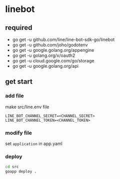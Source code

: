 # linebot

## required

- go get -u github.com/line/line-bot-sdk-go/linebot
- go get -u github.com/joho/godotenv
- go get -u google.golang.org/appengine
- go get -u golang.org/x/oauth2
- go get -u cloud.google.com/go/storage
- go get -u google.golang.org/api

## get start

### add file

make src/line.env file

``` :line.env
LINE_BOT_CHANNEL_SECRET=<CHANNEL_SECRET>
LINE_BOT_CHANNEL_TOKEN=<CHANNEL_TOKEN>
```

### modify file

set `application` in app.yaml

### deploy

```sh
cd src
goapp deploy .
```